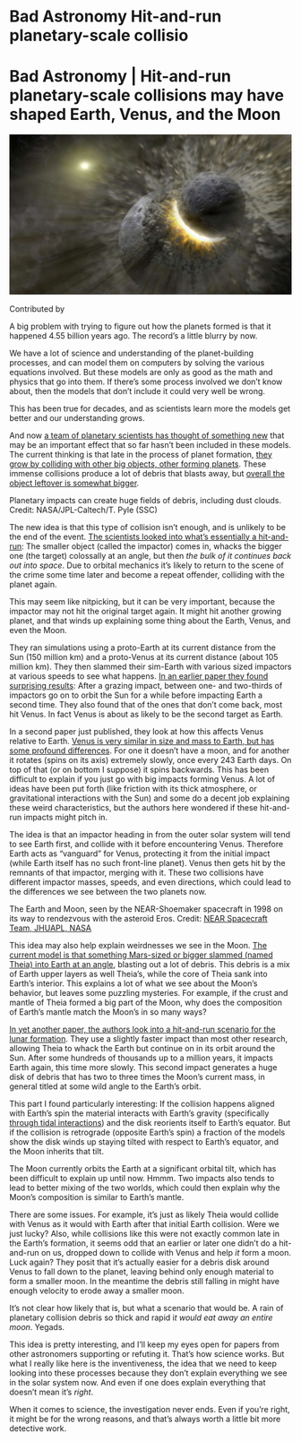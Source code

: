 # Bad Astronomy Hit-and-run planetary-scale collisio

# Bad Astronomy | Hit-and-run planetary-scale collisions may have shaped Earth, Venus, and the Moon

![planetary_impact.jpeg](Bad%20Astronomy%20Hit-and-run%20planetary-scale%20collisio.assets/planetary_impact.jpeg)

Contributed by

A big problem with trying to figure out how the planets formed is that it happened 4.55 billion years ago. The record’s a little blurry by now.

We have a lot of science and understanding of the planet-building processes, and can model them on computers by solving the various equations involved. But these models are only as good as the math and physics that go into them. If there’s some process involved we don’t know about, then the models that don’t include it could very well be wrong.

This has been true for decades, and as scientists learn more the models get better and our understanding grows.

And now [a team of planetary scientists has thought of something new](https://news.arizona.edu/story/earth-and-venus-grew-rambunctious-planets) that may be an important effect that so far hasn’t been included in these models. The current thinking is that late in the process of planet formation, [they grow by colliding with other big objects, other forming planets](https://www.syfy.com/syfywire/kepler-107c-a-massive-collision-leaves-behind-a-superdense-exoplanet). These immense collisions produce a lot of debris that blasts away, but [overall the object leftover is somewhat bigger](https://www.syfy.com/syfywire/was-jupiters-core-nearly-destroyed-by-a-massive-planetary-impact-while-it-was-still-forming).

Planetary impacts can create huge fields of debris, including dust clouds. Credit: NASA/JPL-Caltech/T. Pyle (SSC)

The new idea is that this type of collision isn’t enough, and is unlikely to be the end of the event. [The scientists looked into what’s essentially a hit-and-run](https://iopscience.iop.org/article/10.3847/PSJ/ac19b1): The smaller object (called the impactor) comes in, whacks the bigger one (the target) colossally at an angle, but then *the bulk of it continues back out into space*. Due to orbital mechanics it’s likely to return to the scene of the crime some time later and become a repeat offender, colliding with the planet again.

This may seem like nitpicking, but it can be very important, because the impactor may not hit the original target again. It might hit another growing planet, and that winds up explaining some thing about the Earth, Venus, and even the Moon.

They ran simulations using a proto-Earth at its current distance from the Sun (150 million km) and a proto-Venus at its current distance (about 105 million km). They then slammed their sim-Earth with various sized impactors at various speeds to see what happens. [In an earlier paper they found surprising results](https://iopscience.iop.org/article/10.3847/1538-4357/ab0c1d/pdf): After a grazing impact, between one- and two-thirds of impactors go on to orbit the Sun for a while before impacting Earth a second time. They also found that of the ones that don’t come back, most hit Venus. In fact Venus is about as likely to be the second target as Earth.

In a second paper just published, they look at how this affects Venus relative to Earth. [Venus is very similar in size and mass to Earth, but has some profound differences](https://www.youtube.com/watch?v=ZFUgy3crCYY). For one it doesn’t have a moon, and for another it rotates (spins on its axis) extremely slowly, once every 243 Earth days. On top of that (or on bottom I suppose) it spins backwards. This has been difficult to explain if you just go with big impacts forming Venus. A lot of ideas have been put forth (like friction with its thick atmosphere, or gravitational interactions with the Sun) and some do a decent job explaining these weird characteristics, but the authors here wondered if these hit-and-run impacts might pitch in.

The idea is that an impactor heading in from the outer solar system will tend to see Earth first, and collide with it before encountering Venus. Therefore Earth acts as “vanguard” for Venus, protecting it from the initial impact (while Earth itself has no such front-line planet). Venus then gets hit by the remnants of that impactor, merging with it. These two collisions have different impactor masses, speeds, and even directions, which could lead to the differences we see between the two planets now.

The Earth and Moon, seen by the NEAR-Shoemaker spacecraft in 1998 on its way to rendezvous with the asteroid Eros. Credit: [NEAR Spacecraft Team, JHUAPL, NASA](https://apod.nasa.gov/apod/ap980129.html)

This idea may also help explain weirdnesses we see in the Moon. [The current model is that something Mars-sized or bigger slammed (named Theia) into Earth at an angle](https://www.syfy.com/syfywire/why-do-we-have-a-two-faced-moon), blasting out a lot of debris. This debris is a mix of Earth upper layers as well Theia’s, while the core of Theia sank into Earth’s interior. This explains a lot of what we see about the Moon’s behavior, but leaves some puzzling mysteries. For example, if the crust and mantle of Theia formed a big part of the Moon, why does the composition of Earth’s mantle match the Moon’s in so many ways?

[In yet another paper, the authors look into a hit-and-run scenario for the lunar formation](https://iopscience.iop.org/article/10.3847/PSJ/ac19b2). They use a slightly faster impact than most other research, allowing Theia to whack the Earth but continue on in its orbit around the Sun. After some hundreds of thousands up to a million years, it impacts Earth again, this time more slowly. This second impact generates a huge disk of debris that has two to three times the Moon’s current mass, in general titled at some wild angle to the Earth’s orbit.

This part I found particularly interesting: If the collision happens aligned with Earth’s spin the material interacts with Earth’s gravity (specifically [through tidal interactions](http://www.badastronomy.com/bad/misc/tides.html)) and the disk reorients itself to Earth’s equator. But if the collision is retrograde (opposite Earth’s spin) a fraction of the models show the disk winds up staying tilted with respect to Earth’s equator, and the Moon inherits that tilt.

The Moon currently orbits the Earth at a significant orbital tilt, which has been difficult to explain up until now. Hmmm. Two impacts also tends to lead to better mixing of the two worlds, which could then explain why the Moon’s composition is similar to Earth’s mantle.

There are some issues. For example, it’s just as likely Theia would collide with Venus as it would with Earth after that initial Earth collision. Were we just lucky? Also, while collisions like this were not exactly common late in the Earth’s formation, it seems odd that an earlier or later one didn’t do a hit-and-run on us, dropped down to collide with Venus and help *it* form a moon. Luck again? They posit that it’s actually easier for a debris disk around Venus to fall down to the planet, leaving behind only enough material to form a smaller moon. In the meantime the debris still falling in might have enough velocity to erode away a smaller moon.

It’s not clear how likely that is, but what a scenario that would be. A rain of planetary collision debris so thick and rapid i*t would eat away an entire moon*. Yegads.

This idea is pretty interesting, and I’ll keep my eyes open for papers from other astronomers supporting or refuting it. That’s how science works. But what I really like here is the inventiveness, the idea that we need to keep looking into these processes because they don’t explain everything we see in the solar system now. And even if one does explain everything that doesn’t mean it’s *right*.

When it comes to science, the investigation never ends. Even if you’re right, it might be for the wrong reasons, and that’s always worth a little bit more detective work.


